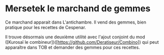 # Mersetek le marchand de gemmes

Ce marchand apparait dans L'antichambre. Il vend des gemmes, bien pratique pour les recettes de Cespenar.

Il trouve désormais une deuxième utilité avec l'ajout conjoint du mod ([Kurosaï le combineur])([https://github.com/Deratiseur/Combino]) qui peut apparaître dans TOB et demander des gemmes pour ces recettes.
